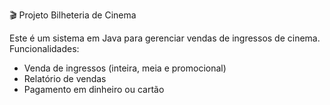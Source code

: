 🎬 Projeto Bilheteria de Cinema

Este é um sistema em Java para gerenciar vendas de ingressos de cinema.  
Funcionalidades:
- Venda de ingressos (inteira, meia e promocional)
- Relatório de vendas
- Pagamento em dinheiro ou cartão

